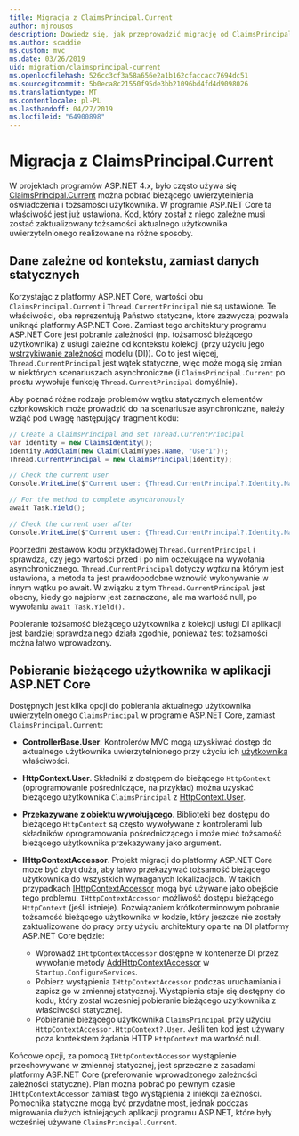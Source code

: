 ```yaml
---
title: Migracja z ClaimsPrincipal.Current
author: mjrousos
description: Dowiedz się, jak przeprowadzić migrację od ClaimsPrincipal.Current do pobrania aktualnego użytkownika uwierzytelnionego tożsamości i oświadczenia w programie ASP.NET Core.
ms.author: scaddie
ms.custom: mvc
ms.date: 03/26/2019
uid: migration/claimsprincipal-current
ms.openlocfilehash: 526cc3cf3a58a656e2a1b162cfaccacc7694dc51
ms.sourcegitcommit: 5b0eca8c21550f95de3bb21096bd4fd4d9098026
ms.translationtype: MT
ms.contentlocale: pl-PL
ms.lasthandoff: 04/27/2019
ms.locfileid: "64900898"
---
```

# <a name="migrate-from-claimsprincipalcurrent"></a>Migracja z ClaimsPrincipal.Current

W projektach programów ASP.NET 4.x, było często używa się [ClaimsPrincipal.Current](/dotnet/api/system.security.claims.claimsprincipal.current) można pobrać bieżącego uwierzytelnienia oświadczenia i tożsamości użytkownika. W programie ASP.NET Core ta właściwość jest już ustawiona. Kod, który został z niego zależne musi zostać zaktualizowany tożsamości aktualnego użytkownika uwierzytelnionego realizowane na różne sposoby.

## <a name="context-specific-data-instead-of-static-data"></a>Dane zależne od kontekstu, zamiast danych statycznych

Korzystając z platformy ASP.NET Core, wartości obu `ClaimsPrincipal.Current` i `Thread.CurrentPrincipal` nie są ustawione. Te właściwości, oba reprezentują Państwo statyczne, które zazwyczaj pozwala uniknąć platformy ASP.NET Core. Zamiast tego architektury programu ASP.NET Core jest pobranie zależności (np. tożsamość bieżącego użytkownika) z usługi zależne od kontekstu kolekcji (przy użyciu jego [wstrzykiwanie zależności](xref:fundamentals/dependency-injection) modelu (DI)). Co to jest więcej, `Thread.CurrentPrincipal` jest wątek statyczne, więc może mogą się zmian w niektórych scenariuszach asynchroniczne (i `ClaimsPrincipal.Current` po prostu wywołuje funkcję `Thread.CurrentPrincipal` domyślnie).

Aby poznać różne rodzaje problemów wątku statycznych elementów członkowskich może prowadzić do na scenariusze asynchroniczne, należy wziąć pod uwagę następujący fragment kodu:

```csharp
// Create a ClaimsPrincipal and set Thread.CurrentPrincipal
var identity = new ClaimsIdentity();
identity.AddClaim(new Claim(ClaimTypes.Name, "User1"));
Thread.CurrentPrincipal = new ClaimsPrincipal(identity);

// Check the current user
Console.WriteLine($"Current user: {Thread.CurrentPrincipal?.Identity.Name}");

// For the method to complete asynchronously
await Task.Yield();

// Check the current user after
Console.WriteLine($"Current user: {Thread.CurrentPrincipal?.Identity.Name}");
```

Poprzedni zestawów kodu przykładowej `Thread.CurrentPrincipal` i sprawdza, czy jego wartości przed i po nim oczekujące na wywołania asynchronicznego. `Thread.CurrentPrincipal` dotyczy *wątku* na którym jest ustawiona, a metoda ta jest prawdopodobne wznowić wykonywanie w innym wątku po await. W związku z tym `Thread.CurrentPrincipal` jest obecny, kiedy go najpierw jest zaznaczone, ale ma wartość null, po wywołaniu `await Task.Yield()`.

Pobieranie tożsamość bieżącego użytkownika z kolekcji usługi DI aplikacji jest bardziej sprawdzalnego działa zgodnie, ponieważ test tożsamości można łatwo wprowadzony.

## <a name="retrieve-the-current-user-in-an-aspnet-core-app"></a>Pobieranie bieżącego użytkownika w aplikacji ASP.NET Core

Dostępnych jest kilka opcji do pobierania aktualnego użytkownika uwierzytelnionego `ClaimsPrincipal` w programie ASP.NET Core, zamiast `ClaimsPrincipal.Current`:

* **ControllerBase.User**. Kontrolerów MVC mogą uzyskiwać dostęp do aktualnego użytkownika uwierzytelnionego przy użyciu ich [użytkownika](/dotnet/api/microsoft.aspnetcore.mvc.controllerbase.user) właściwości.
* **HttpContext.User**. Składniki z dostępem do bieżącego `HttpContext` (oprogramowanie pośredniczące, na przykład) można uzyskać bieżącego użytkownika `ClaimsPrincipal` z [HttpContext.User](/dotnet/api/microsoft.aspnetcore.http.httpcontext.user).
* **Przekazywane z obiektu wywołującego**. Biblioteki bez dostępu do bieżącego `HttpContext` są często wywoływane z kontrolerami lub składników oprogramowania pośredniczącego i może mieć tożsamość bieżącego użytkownika przekazywany jako argument.
* **IHttpContextAccessor**. Projekt migracji do platformy ASP.NET Core może być zbyt duża, aby łatwo przekazywać tożsamość bieżącego użytkownika do wszystkich wymaganych lokalizacjach. W takich przypadkach [IHttpContextAccessor](/dotnet/api/microsoft.aspnetcore.http.ihttpcontextaccessor) mogą być używane jako obejście tego problemu. `IHttpContextAccessor` możliwość dostępu bieżącego `HttpContext` (jeśli istnieje). Rozwiązaniem krótkoterminowym pobranie tożsamość bieżącego użytkownika w kodzie, który jeszcze nie zostały zaktualizowane do pracy przy użyciu architektury oparte na DI platformy ASP.NET Core będzie:

  * Wprowadź `IHttpContextAccessor` dostępne w kontenerze DI przez wywołanie metody [AddHttpContextAccessor](https://github.com/aspnet/Hosting/issues/793) w `Startup.ConfigureServices`.
  * Pobierz wystąpienia `IHttpContextAccessor` podczas uruchamiania i zapisz go w zmiennej statycznej. Wystąpienia staje się dostępny do kodu, który został wcześniej pobieranie bieżącego użytkownika z właściwości statycznej.
  * Pobieranie bieżącego użytkownika `ClaimsPrincipal` przy użyciu `HttpContextAccessor.HttpContext?.User`. Jeśli ten kod jest używany poza kontekstem żądania HTTP `HttpContext` ma wartość null.

Końcowe opcji, za pomocą `IHttpContextAccessor` wystąpienie przechowywane w zmiennej statycznej, jest sprzeczne z zasadami platformy ASP.NET Core (preferowanie wprowadzonego zależności zależności statyczne). Plan można pobrać po pewnym czasie `IHttpContextAccessor` zamiast tego wystąpienia z iniekcji zależności. Pomocnika statyczne mogą być przydatne most, jednak podczas migrowania dużych istniejących aplikacji programu ASP.NET, które były wcześniej używane `ClaimsPrincipal.Current`.
